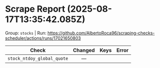 # Scrape Report (2025-08-17T13:35:42.085Z)

Group: `stocks`  |  Run: https://github.com/AlbertoRoca96/scraping-checks-scheduler/actions/runs/17021650803

| Check | Changed | Keys | Error |
|---|:---:|:--|:--|
| `stock_ntdoy_global_quote` | — |  |  |
